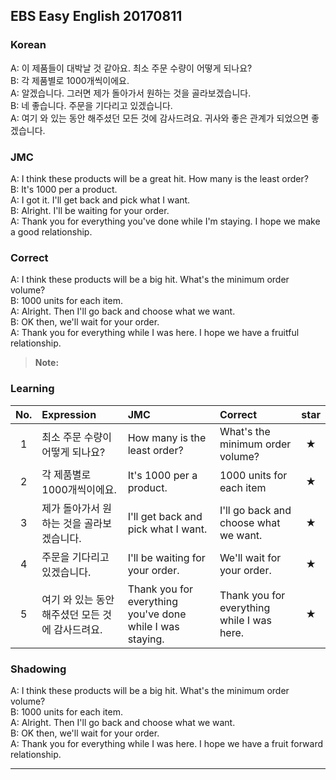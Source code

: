 ## EBS Easy English 20170811

### Korean

A: 이 제품들이 대박날 것 같아요. 최소 주문 수량이 어떻게 되나요?  
B: 각 제품별로 1000개씩이에요.  
A: 알겠습니다. 그러면 제가 돌아가서 원하는 것을 골라보겠습니다.  
B: 네 좋습니다. 주문을 기다리고 있겠습니다.  
A: 여기 와 있는 동안 해주셨던 모든 것에 감사드려요. 귀사와 좋은 관계가 되었으면 좋겠습니다.  

### JMC

A: I think these products will be a great hit. How many is the least order?  
B: It's 1000 per a product.  
A: I got it. I'll get back and pick what I want.  
B: Alright. I'll be waiting for your order.  
A: Thank you for everything you've done while I'm staying. I hope we make a good relationship.  

### Correct

A: I think these products will be a big hit. What's the minimum order volume?  
B: 1000 units for each item.  
A: Alright. Then I'll go back and choose what we want.  
B: OK then, we'll wait for your order.  
A: Thank you for everything while I was here. I hope we have a fruitful relationship.  

> **Note:**

### Learning

| No. | Expression | JMC | Correct | star |
| :---: | :--- | :--- | :--- | :---: |
| 1 | 최소 주문 수량이 어떻게 되나요? | How many is the least order? | What's the minimum order volume? | ★ |
| 2 | 각 제품별로 1000개씩이에요. | It's 1000 per a product. | 1000 units for each item | ★ |
| 3 | 제가 돌아가서 원하는 것을 골라보겠습니다. | I'll get back and pick what I want. | I'll go back and choose what we want. | ★ |
| 4 | 주문을 기다리고 있겠습니다. | I'll be waiting for your order. | We'll wait for your order. | ★ |
| 5 | 여기 와 있는 동안 해주셨던 모든 것에 감사드려요. | Thank you for everything you've done while I was staying. | Thank you for everything while I was here. | ★ |


### Shadowing

A: I think these products will be a big hit. What's the minimum order volume?  
B: 1000 units for each item.  
A: Alright. Then I'll go back and choose what we want.  
B: OK then, we'll wait for your order.  
A: Thank you for everything while I was here. I hope we have a fruit forward relationship.  

---
